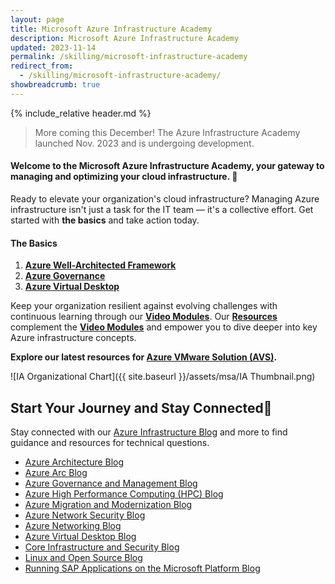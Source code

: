 ```yaml
---
layout: page
title: Microsoft Azure Infrastructure Academy
description: Microsoft Azure Infrastructure Academy
updated: 2023-11-14
permalink: /skilling/microsoft-infrastructure-academy
redirect_from:
  - /skilling/microsoft-infrastructure-academy/
showbreadcrumb: true
---
```

{% include_relative header.md %}

> More coming this December! The Azure Infrastructure Academy launched Nov. 2023 and is undergoing development.

#### Welcome to the Microsoft Azure Infrastructure Academy, your gateway to managing and optimizing your cloud infrastructure. 📎

Ready to elevate your organization's cloud infrastructure? Managing Azure infrastructure isn't just a task for the IT team — it's a collective effort. Get started with **the basics** and take action today.

#### The Basics
1. **[Azure Well-Architected Framework](/PartnerResources/skilling/microsoft-infrastructure-academy/resources/azure-waf)**
2. **[Azure Governance](/PartnerResources/skilling/microsoft-infrastructure-academy/resources/azure-governance)**
3. **[Azure Virtual Desktop](/PartnerResources/skilling/microsoft-infrastructure-academy/resources/azure-virtual-desktop)**

Keep your organization resilient against evolving challenges with continuous learning through our **[Video Modules](/PartnerResources/skilling/microsoft-infrastructure-academy/modules)**. Our **[Resources](/PartnerResources/skilling/microsoft-infrastructure-academy/resources)** complement the **[Video Modules](/PartnerResources/skilling/microsoft-infrastructure-academy/modules)** and empower you to dive deeper into key Azure infrastructure concepts.

**Explore our latest resources for [Azure VMware Solution (AVS)](/PartnerResources/skilling/microsoft-infrastructure-academy/resources/avs-resources).**


![IA Organizational Chart]({{ site.baseurl }}/assets/msa/IA Thumbnail.png)


## Start Your Journey and Stay Connected🔗
 
 Stay connected with our [Azure Infrastructure Blog](https://techcommunity.microsoft.com/t5/azure-infrastructure-blog/bg-p/AzureInfrastructureBlog) and more to find guidance and resources for technical questions.

* [Azure Architecture Blog](https://techcommunity.microsoft.com/t5/azure-architecture-blog/bg-p/AzureArchitectureBlog)
* [Azure Arc Blog](https://techcommunity.microsoft.com/t5/azure-arc-blog/bg-p/AzureArcBlog)
* [Azure Governance and Management Blog](https://techcommunity.microsoft.com/t5/azure-governance-and-management/bg-p/AzureGovernanceandManagementBlog)
* [Azure High Performance Computing (HPC) Blog](https://techcommunity.microsoft.com/t5/azure-high-performance-computing/bg-p/AzureHighPerformanceComputingBlog)
* [Azure Migration and Modernization Blog](https://techcommunity.microsoft.com/t5/azure-migration-and/bg-p/AzureMigrationBlog)
* [Azure Network Security Blog](https://techcommunity.microsoft.com/t5/azure-network-security-blog/bg-p/AzureNetworkSecurityBlog)
* [Azure Networking Blog](https://techcommunity.microsoft.com/t5/azure-networking-blog/bg-p/AzureNetworkingBlog)
* [Azure Virtual Desktop Blog](https://techcommunity.microsoft.com/t5/azure-virtual-desktop-blog/bg-p/AzureVirtualDesktopBlog)
* [Core Infrastructure and Security Blog](https://techcommunity.microsoft.com/t5/core-infrastructure-and-security/bg-p/CoreInfrastructureandSecurityBlog)
* [Linux and Open Source Blog](https://techcommunity.microsoft.com/t5/linux-and-open-source-blog/bg-p/LinuxandOpenSourceBlog)
* [Running SAP Applications on the Microsoft Platform Blog](https://techcommunity.microsoft.com/t5/running-sap-applications-on-the/bg-p/SAPApplications)